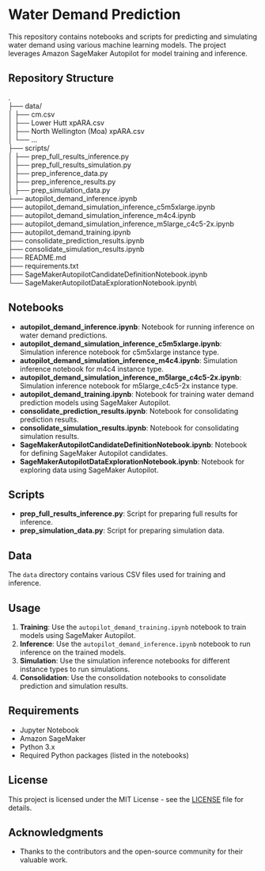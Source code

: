 # Water Demand Prediction

This repository contains notebooks and scripts for predicting and simulating water demand using various machine learning models. The project leverages Amazon SageMaker Autopilot for model training and inference.

## Repository Structure

.\
├── data/\
│ ├── cm.csv\
│ ├── Lower Hutt xpARA.csv\
│ ├── North Wellington (Moa) xpARA.csv\
│ └── ...\
├── scripts/\
│ ├── prep_full_results_inference.py\
│ ├── prep_full_results_simulation.py\
│ ├── prep_inference_data.py\
│ ├── prep_inference_results.py\
│ ├── prep_simulation_data.py\
├── autopilot_demand_inference.ipynb\
├── autopilot_demand_simulation_inference_c5m5xlarge.ipynb\
├── autopilot_demand_simulation_inference_m4c4.ipynb\
├── autopilot_demand_simulation_inference_m5large_c4c5-2x.ipynb\
├── autopilot_demand_training.ipynb\
├── consolidate_prediction_results.ipynb\
├── consolidate_simulation_results.ipynb\
├── README.md\
├── requirements.txt\
├── SageMakerAutopilotCandidateDefinitionNotebook.ipynb\
└── SageMakerAutopilotDataExplorationNotebook.ipynb\


## Notebooks

- **autopilot_demand_inference.ipynb**: Notebook for running inference on water demand predictions.
- **autopilot_demand_simulation_inference_c5m5xlarge.ipynb**: Simulation inference notebook for c5m5xlarge instance type.
- **autopilot_demand_simulation_inference_m4c4.ipynb**: Simulation inference notebook for m4c4 instance type.
- **autopilot_demand_simulation_inference_m5large_c4c5-2x.ipynb**: Simulation inference notebook for m5large_c4c5-2x instance type.
- **autopilot_demand_training.ipynb**: Notebook for training water demand prediction models using SageMaker Autopilot.
- **consolidate_prediction_results.ipynb**: Notebook for consolidating prediction results.
- **consolidate_simulation_results.ipynb**: Notebook for consolidating simulation results.
- **SageMakerAutopilotCandidateDefinitionNotebook.ipynb**: Notebook for defining SageMaker Autopilot candidates.
- **SageMakerAutopilotDataExplorationNotebook.ipynb**: Notebook for exploring data using SageMaker Autopilot.

## Scripts

- **prep_full_results_inference.py**: Script for preparing full results for inference.
- **prep_simulation_data.py**: Script for preparing simulation data.

## Data

The `data` directory contains various CSV files used for training and inference.

## Usage

1. **Training**: Use the `autopilot_demand_training.ipynb` notebook to train models using SageMaker Autopilot.
2. **Inference**: Use the `autopilot_demand_inference.ipynb` notebook to run inference on the trained models.
3. **Simulation**: Use the simulation inference notebooks for different instance types to run simulations.
4. **Consolidation**: Use the consolidation notebooks to consolidate prediction and simulation results.

## Requirements

- Jupyter Notebook
- Amazon SageMaker
- Python 3.x
- Required Python packages (listed in the notebooks)

## License

This project is licensed under the MIT License - see the [LICENSE](LICENSE) file for details.

## Acknowledgments

- Thanks to the contributors and the open-source community for their valuable work.